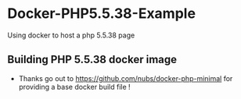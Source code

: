 # Docker-PHP5.5.38-Example
Using docker to host a php 5.5.38 page

## Building PHP 5.5.38 docker image

   - Thanks go out to https://github.com/nubs/docker-php-minimal for providing a 
     base docker build file !